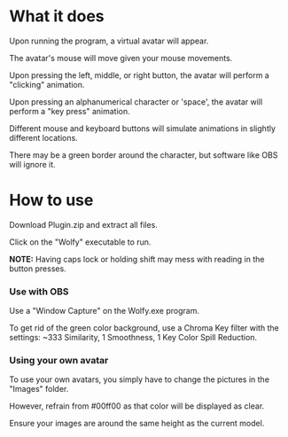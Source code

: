 # What it does
Upon running the program, a virtual avatar will appear.

The avatar's mouse will move given your mouse movements.

Upon pressing the left, middle, or right button, the avatar will perform a "clicking" animation.

Upon pressing an alphanumerical character or 'space', the avatar will perform a "key press" animation.

Different mouse and keyboard buttons will simulate animations in slightly different locations.

There may be a green border around the character, but software like OBS will ignore it.

# How to use
Download Plugin.zip and extract all files.

Click on the "Wolfy" executable to run.

**NOTE:** Having caps lock or holding shift may mess with reading in the button presses.

### Use with OBS
Use a "Window Capture" on the Wolfy.exe program.

To get rid of the green color background, use a Chroma Key filter with the settings: ~333 Similarity, 1 Smoothness, 1 Key Color Spill Reduction.

### Using your own avatar
To use your own avatars, you simply have to change the pictures in the "Images" folder.

However, refrain from #00ff00 as that color will be displayed as clear.

Ensure your images are around the same height as the current model.
